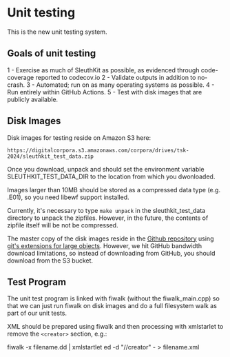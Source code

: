 Unit testing
============
This is the new unit testing system.

Goals of unit testing
---------------------

1 - Exercise as much of SleuthKit as possible, as evidenced through code-coverage reported to codecov.io
2 - Validate outputs in addition to no-crash.
3 - Automated; run on as many operating systems as possible.
4 - Run entirely within GitHub Actions.
5 - Test with disk images that are publicly available.

Disk Images
-----------
Disk images for testing reside on Amazon S3 here:

    https://digitalcorpora.s3.amazonaws.com/corpora/drives/tsk-2024/sleuthkit_test_data.zip

Once you download, unpack and should set the environment variable SLEUTHKIT_TEST_DATA_DIR to the location from which you dwonloaded.

Images larger than 10MB should be stored as a compressed data type (e.g. .E01), so you need libewf support installed.


Currently, it's necessary to type `make unpack` in the sleuthkit_test_data directory to unpack the
zipfiles. However, in the future, the contents of zipfile itself will
be not be compressed.

The master copy of the disk images reside in the [Github repository](https://github.com/sleuthkit/sleuthkit_test_data) using [git's extensions for large objects](https://git-lfs.com/). However, we hit GitHub bandwidth download limitations, so instead of downloading from GitHub, you should download from the S3 bucket.

Test Program
------------
The unit test program is linked with fiwalk (without the
fiwalk_main.cpp) so that we can just run fiwalk on disk images and do
a full filesystem walk as part of our unit tests.

XML should be prepared using fiwalk and then processing with xmlstarlet to remove the `<creator>` section, e.g.:

fiwalk -x filename.dd | xmlstartlet ed -d "//creator" - > filename.xml

